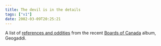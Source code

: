 ```yaml
---
title: The devil is in the details
tags: ["v1"]
date: 2002-03-09T20:25:21
---
```


A list of [references and oddities][1] from the recent [Boards of Canada][2] album, Geogaddi.

[1]: http://www.speakeasy.org/~adbrown/boc.html
[2]: http://www.boardsofcanada.com/
